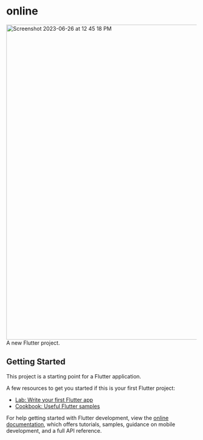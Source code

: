 # online
<img width="835" alt="Screenshot 2023-06-26 at 12 45 18 PM" src="https://github.com/perdiy/absensi_mini_project_/assets/80159812/c51b0212-d61a-47a9-a0ab-8721a302a44d">
A new Flutter project.

## Getting Started

This project is a starting point for a Flutter application.

A few resources to get you started if this is your first Flutter project:

- [Lab: Write your first Flutter app](https://docs.flutter.dev/get-started/codelab)
- [Cookbook: Useful Flutter samples](https://docs.flutter.dev/cookbook)

For help getting started with Flutter development, view the
[online documentation](https://docs.flutter.dev/), which offers tutorials,
samples, guidance on mobile development, and a full API reference.
